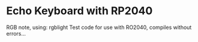 # Echo Keyboard with RP2040

RGB note, using: rgblight
Test code for use with RO2040, compiles without errors...
